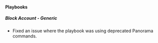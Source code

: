 
#### Playbooks
##### Block Account - Generic
- Fixed an issue where the playbook was using deprecated Panorama commands.
